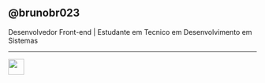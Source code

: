 ## @brunobr023
Desenvolvedor Front-end | Estudante em Tecnico em Desenvolvimento em Sistemas
<hr>
<div>
  <img src="https://cdn.jsdelivr.net/gh/devicons/devicon@latest/icons/html5/html5-original.svg" style="height: auto; width: 32px;"/>
</div>
